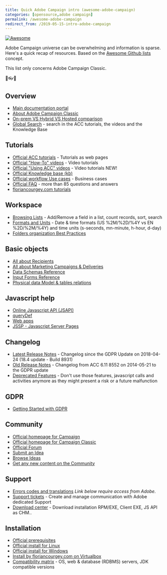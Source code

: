 ```yaml
---
title: Quick Adobe Campaign intro (awesome-adobe-campaign)
categories: [opensource,adobe campaign]
permalink: /awesome-adobe-campaign
redirect_from: /2019-05-15-intro-adobe-campaign
---
```


[![Awesome](https://awesome.re/badge.svg)](https://awesome.re)

Adobe Campaign universe can be overwhelming and information is sparse. Here's a quick recap of resources. Based on the [Awesome Github lists](https://github.com/sindresorhus/awesome) concept.

This list only concerns Adobe Campaign Classic.

<p class="text-center">🌟👓📧</p>

<!--more-->

## Overview
- [Main documentation portal](https://helpx.adobe.com/support/campaign/classic.html)
- [About Adobe Campaign Classic](https://docs.campaign.adobe.com/doc/AC/en/PTF_Starting_with_Adobe_Campaign_About_Adobe_Campaign_Classic.html)
- [On-prem VS Hybrid VS Hosted comparison](https://helpx.adobe.com/campaign/kb/acc-on-prem-vs-hosted.html)
- [Global Search](https://docs.campaign.adobe.com/doc/AC/en/browseAC.html) - search in the ACC tutorials, the videos and the Knowledge Base

## Tutorials
- [Official ACC tutorials](https://docs.campaign.adobe.com/doc/AC/en/PTF_Starting_with_Adobe_Campaign_Tutorials.html) - Tutorials as web pages
- [Official "How-To" videos](https://helpx.adobe.com/campaign/tutorials.html) - Video tutorials
- [Official "Using ACC" videos](https://helpx.adobe.com/campaign/kt/acc/index/acc-videos.html) - Video tutorials NEW!
- [Official Knowledge base (kb)](https://helpx.adobe.com/campaign/kb/article-list.html)
- [Official workflow Use cases](https://docs.campaign.adobe.com/doc/AC/en/WKF_Use_cases_Using_the_local_approval_activity.html) - Business cases
- [Official FAQ](https://docs.campaign.adobe.com/doc/AC/en/PTF_Starting_with_Adobe_Campaign_Common_questions.html) - more than 85 questions and answers
- [floriancourgey.com tutorials](https://blog.floriancourgey.com/categories?id=adobe%20campaign)

## Workspace
- [Browsing Lists](https://docs.campaign.adobe.com/doc/AC/en/PTF_Starting_with_Adobe_Campaign_Adobe_Campaign_workspace.html#Browsing_lists) - Add/Remove a field in a list, count records, sort, search
- [Formats and Units](https://docs.campaign.adobe.com/doc/AC/en/PTF_Starting_with_Adobe_Campaign_Adobe_Campaign_workspace.html#Formats_and_units) - Date & time formats (US %2M/%2D/%4Y vs EN %2D/%2M/%4Y) and time units (s-seconds, mn-minute, h-hour, d-day)
- [Folders organization Best Practices](https://helpx.adobe.com/campaign/kb/organization-folders-explorer.html)

## Basic objects
- [All about Recipients](https://docs.campaign.adobe.com/doc/AC/en/PTF_Profile_management_About_profiles.html)
- [All about Marketing Campaigns & Deliveries](https://docs.campaign.adobe.com/doc/AC/en/CMP_Orchestrate_campaigns_Setting_up_marketing_campaigns.html)
- [Data Schemas Reference](https://docs.campaign.adobe.com/doc/AC/en/CFG_Schema_Reference_Elements_and_attributes.html)
- [Input Forms Reference](https://docs.campaign.adobe.com/doc/AC/en/CFG_Input_forms_Form_structure.html)
- [Physical data Model & tables relations](https://docs.campaign.adobe.com/doc/AC/en/technicalResources/_Datamodel_Description_of_the_main_tables.html)

## Javascript help
- [Online Javascript API (JSAPI)](https://final-docs.campaign.adobe.com/doc/AC/en/jsapi/)
- [queryDef](https://blog.floriancourgey.com/2018/08/use-querydef-the-database-toolkit-in-adobe-campaign)
- [Web apps](https://blog.floriancourgey.com/2018/07/use-the-context-in-web-apps-in-adobe-campaign)
- [JSSP - Javascript Server Pages](https://blog.floriancourgey.com/2018/11/create-jssp-dynamic-javascript-server-page-in-acc/)

## Changelog
- [Latest Release Notes](https://docs.campaign.adobe.com/doc/AC/en/RN.html) - Changelog since the GDPR Update on 2018-04-24 (18.4 update - Build 8931)
- [Old Release Notes](https://docs.campaign.adobe.com/doc/AC/en/RN_legacy.html) - Changelog from ACC 6.11 8552 on 2014-05-21 to the GDPR update
- [Deprecated Features](https://helpx.adobe.com/campaign/kb/deprecated-and-removed-features.html) - Don't use those features, javascript calls and activities anymore as they might present a risk or a future malfunction

## GDPR
- [Getting Started with GDPR](https://docs.campaign.adobe.com/doc/AC/getting_started/EN/ACC_GDPR.html)

## Community
- [Official homepage for Campaign](https://forums.adobe.com/community/experience-cloud/marketing-cloud/campaign)
- [Official homepage for Campaign Classic](https://forums.adobe.com/community/experience-cloud/marketing-cloud/campaign/classic)
- [Official Forum](https://forums.adobe.com/community/experience-cloud/marketing-cloud/campaign/classic/content?filterID=contentstatus%5Bpublished%5D~objecttype~objecttype%5Bthread%5D&sortKey=score)
- [Submit an Idea](https://forums.adobe.com/create-idea!input.jspa?containerType=14&containerID=5724)
- [Browse Ideas](https://forums.adobe.com/community/experience-cloud/marketing-cloud/campaign/classic/content?filterID=contentstatus%5Bpublished%5D~objecttype~objecttype%5Bidea%5D&sortKey=score)
- [Get any new content on the Community](https://forums.adobe.com/search.jspa?after=week&place=%2Fplaces%2F17564959&depth=children&q=e*&sort=updatedDesc)

## Support
- [Errors codes and translations](https://docs.campaign.adobe.com/doc/AC/en/technicalResources/error_messages/error_codes.html)
*Link below require access from Adobe.*
- [Support tickets](https://support.neolane.net/ops/dashboardExtranet.jssp) - Create and manage communication with Adobe dedicated Support
- [Download center](https://support.neolane.net/webApp/downloadCenter) - Download installation RPM/EXE, Client EXE, JS API as CHM..

## Installation
- [Official prerequisites](https://docs.campaign.adobe.com/doc/AC/en/INS_Prerequisites_and_recommendations__Before_starting.html)
- [Official install for Linux](https://docs.campaign.adobe.com/doc/AC/en/INS_Installing_Campaign_in_Linux__Prerequisites.html)
- [Official install for Windows](https://docs.campaign.adobe.com/doc/AC/en/INS_Installing_Campaign_in_Windows__Prerequisites.html)
- [Install by floriancourgey.com on Virtualbox](https://blog.floriancourgey.com/2019/01/installing-adobe-campaign-locally)
- [Compatibility matrix](https://helpx.adobe.com/campaign/kb/compatibility-matrix.html) - OS, web & database (RDBMS) servers, JDK  compatible versions
